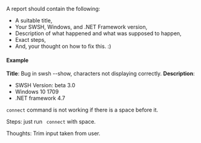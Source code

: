 A report should contain the following:

* A suitable title,
* Your SWSH, Windows, and .NET Framework version,
* Description of what happened and what was supposed to happen,
* Exact steps,
* And, your thought on how to fix this. :)

#### Example
**Title**: Bug in swsh --show, characters not displaying correctly.
**Description**: 

* SWSH Version: beta 3.0
* Windows 10 1709 
* .NET framework 4.7

`connect` command is not working if there is a space before it.

Steps: just run ` connect` with space.

Thoughts: Trim input taken from user.
